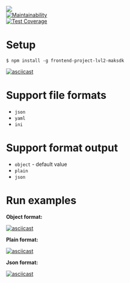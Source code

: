 ![](https://github.com/maksdk/frontend-project-lvl2/workflows/generate-difference/badge.svg)  
[![Maintainability](https://api.codeclimate.com/v1/badges/f99def56f000e3d5ed49/maintainability)](https://codeclimate.com/github/maksdk/frontend-project-lvl2/maintainability)  
[![Test Coverage](https://api.codeclimate.com/v1/badges/f99def56f000e3d5ed49/test_coverage)](https://codeclimate.com/github/maksdk/frontend-project-lvl2/test_coverage)  

Setup
=====
 
```$ npm install -g frontend-project-lvl2-maksdk```   

[![asciicast](https://asciinema.org/a/8pVQpgaYmOrss7cTBkCmN0EQL.svg)](https://asciinema.org/a/8pVQpgaYmOrss7cTBkCmN0EQL)  


Support file formats
======
* ```json```  
* ```yaml```  
* ```ini```  

Support format output
======
* ```object``` - default value  
* ```plain```  
* ```json```  

Run examples
====  


**Object format:**  

[![asciicast](https://asciinema.org/a/DjkSrl6YGqTtW9EQ1NuJP3dUl.svg)](https://asciinema.org/a/DjkSrl6YGqTtW9EQ1NuJP3dUl)  



**Plain format:**  

[![asciicast](https://asciinema.org/a/lPUuFNDKmvJ506e9po3VY5F0p.svg)](https://asciinema.org/a/lPUuFNDKmvJ506e9po3VY5F0p)  



**Json format:**  

[![asciicast](https://asciinema.org/a/vDG8D0G94OcmUkCCtLMpF0fne.svg)](https://asciinema.org/a/vDG8D0G94OcmUkCCtLMpF0fne)  

  

